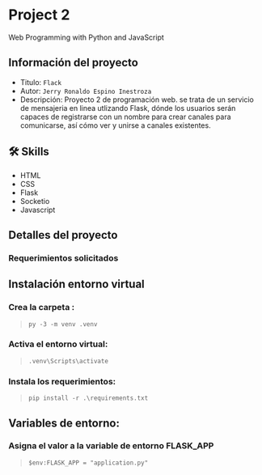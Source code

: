 # Project 2

Web Programming with Python and JavaScript

## Información del proyecto
- Titulo:  `Flack`
- Autor:  `Jerry Ronaldo Espino Inestroza`
- Descripción: Proyecto 2 de programación web. se trata de un servicio de mensajeria en linea utlizando Flask, dónde los usuarios serán capaces de registrarse con un nombre para crear canales para comunicarse, así cómo ver y unirse a canales existentes.
<!--- Video: [video]()-->

## 🛠 Skills
- HTML
- CSS
- Flask
- Socketio
- Javascript

## Detalles del proyecto
### Requerimientos solicitados

## Instalación entorno virtual
### Crea la carpeta : 
>`py -3 -m venv .venv`   
### Activa el entorno virtual:
> `.venv\Scripts\activate`
### Instala los requerimientos: 
> `pip install -r .\requirements.txt`
## Variables de entorno:
### Asigna el valor a la variable de entorno FLASK_APP 
>`$env:FLASK_APP = "application.py"`
